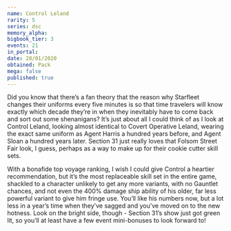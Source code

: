 ```yaml
---
name: Control Leland
rarity: 5
series: dsc
memory_alpha:
bigbook_tier: 3
events: 21
in_portal:
date: 28/01/2020
obtained: Pack
mega: false
published: true
---
```


Did you know that there’s a fan theory that the reason why Starfleet changes their uniforms every five minutes is so that time travelers will know exactly which decade they’re in when they inevitably have to come back and sort out some shenanigans? It’s just about all I could think of as I look at Control Leland, looking almost identical to Covert Operative Leland, wearing the exact same uniform as Agent Harris a hundred years before, and Agent Sloan a hundred years later. Section 31 just really loves that Folsom Street Fair look, I guess, perhaps as a way to make up for their cookie cutter skill sets. 

With a bonafide top voyage ranking, I wish I could give Control a heartier recommendation, but it’s the most replaceable skill set in the entire game, shackled to a character unlikely to get any more variants, with no Gauntlet chances, and not even the 400% damage ship ability of his older, far less powerful variant to give him fringe use. You’ll like his numbers now, but a lot less in a year’s time when they’ve sagged and you’ve moved on to the new hotness. Look on the bright side, though - Section 31’s show just got green lit, so you’ll at least have a few event mini-bonuses to look forward to!

